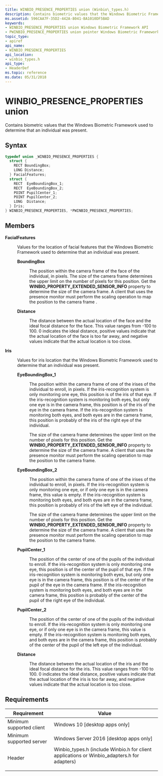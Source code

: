 ```yaml
---
title: WINBIO_PRESENCE_PROPERTIES union (Winbio\_types.h)
description: Contains biometric values that the Windows Biometric Framework used to determine that an individual was present.
ms.assetid: 596CAA7F-35D2-442A-8041-BA1010DF5BAD
keywords:
- WINBIO_PRESENCE_PROPERTIES union Windows Biometric Framework API
- PWINBIO_PRESENCE_PROPERTIES union pointer Windows Biometric Framework API
topic_type:
- apiref
api_name:
- WINBIO_PRESENCE_PROPERTIES
api_location:
- winbio_types.h
api_type:
- HeaderDef
ms.topic: reference
ms.date: 05/31/2018
---
```


# WINBIO\_PRESENCE\_PROPERTIES union

Contains biometric values that the Windows Biometric Framework used to determine that an individual was present.

## Syntax


```C++
typedef union _WINBIO_PRESENCE_PROPERTIES {
  struct {
    RECT BoundingBox;
    LONG Distance;
  } FacialFeatures;
  struct {
    RECT  EyeBoundingBox_1;
    RECT  EyeBoundingBox_2;
    POINT PupilCenter_1;
    POINT PupilCenter_2;
    LONG  Distance;
  } Iris;
} WINBIO_PRESENCE_PROPERTIES, *PWINBIO_PRESENCE_PROPERTIES;
```



## Members

<dl> <dt>

**FacialFeatures**
</dt> <dd>

Values for the location of facial features that the Windows Biometric Framework used to determine that an individual was present.

<dl> <dt>

**BoundingBox**
</dt> <dd>

The position within the camera frame of the face of the individual, in pixels. The size of the camera frame determines the upper limit on the number of pixels for this position. Get the **WINBIO\_PROPERTY\_EXTENDED\_SENSOR\_INFO** property to determine the size of the camera frame. A client that uses the presence monitor must perform the scaling operation to map the position to the camera frame .

</dd> <dt>

**Distance**
</dt> <dd>

The distance between the actual location of the face and the ideal focal distance for the face. This value ranges from -100 to 100. 0 indicates the ideal distance, positive values indicate that the actual location of the face is too far away, and negative values indicate that the actual location is too close.

</dd> </dl> </dd> <dt>

**Iris**
</dt> <dd>

Values for iris location that the Windows Biometric Framework used to determine that an individual was present.

<dl> <dt>

**EyeBoundingBox\_1**
</dt> <dd>

The position within the camera frame of one of the irises of the individual to enroll, in pixels. If the iris-recognition system is only monitoring one eye, this position is of the iris of that eye. If the iris-recognition system is monitoring both eyes, but only one eye is in the camera frame, this position is of the iris of the eye in the camera frame. If the iris-recognition system is monitoring both eyes, and both eyes are in the camera frame, this position is probably of the iris of the right eye of the individual.

The size of the camera frame determines the upper limit on the number of pixels for this position. Get the **WINBIO\_PROPERTY\_EXTENDED\_SENSOR\_INFO** property to determine the size of the camera frame. A client that uses the presence monitor must perform the scaling operation to map the position to the camera frame.

</dd> <dt>

**EyeBoundingBox\_2**
</dt> <dd>

The position within the camera frame of one of the irises of the individual to enroll, in pixels. If the iris-recognition system is only monitoring one eye, or if only one eye is in the camera frame, this value is empty. If the iris-recognition system is monitoring both eyes, and both eyes are in the camera frame, this position is probably of iris of the left eye of the individual.

The size of the camera frame determines the upper limit on the number of pixels for this position. Get the **WINBIO\_PROPERTY\_EXTENDED\_SENSOR\_INFO** property to determine the size of the camera frame. A client that uses the presence monitor must perform the scaling operation to map the position to the camera frame.

</dd> <dt>

**PupilCenter\_1**
</dt> <dd>

The position of the center of one of the pupils of the individual to enroll. If the iris-recognition system is only monitoring one eye, this position is of the center of the pupil of that eye. If the iris-recognition system is monitoring both eyes, but only one eye is in the camera frame, this position is of the center of the pupil of the eye in the camera frame. If the iris-recognition system is monitoring both eyes, and both eyes are in the camera frame, this position is probably of the center of the pupil of the right eye of the individual.

</dd> <dt>

**PupilCenter\_2**
</dt> <dd>

The position of the center of one of the pupils of the individual to enroll. If the iris-recognition system is only monitoring one eye, or if only one eye is in the camera frame, this value is empty. If the iris-recognition system is monitoring both eyes, and both eyes are in the camera frame, this position is probably of the center of the pupil of the left eye of the individual.

</dd> <dt>

**Distance**
</dt> <dd>

The distance between the actual location of the iris and the ideal focal distance for the iris. This value ranges from -100 to 100. 0 indicates the ideal distance, positive values indicate that the actual location of the iris is too far away, and negative values indicate that the actual location is too close.

</dd> </dl> </dd> </dl>

## Requirements



| Requirement | Value |
|-------------------------------------|--------------------------------------------------------------------------------------------------------------------------------------------------------------------------|
| Minimum supported client<br/> | Windows 10 \[desktop apps only\]<br/>                                                                                                                              |
| Minimum supported server<br/> | Windows Server 2016 \[desktop apps only\]<br/>                                                                                                                     |
| Header<br/>                   | <dl> <dt>Winbio\_types.h (include Winbio.h for client applications or Winbio\_adapters.h for adapters)</dt> </dl> |



 

 





